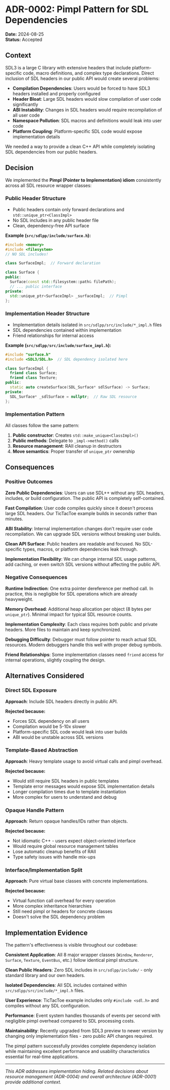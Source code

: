 # ADR-0002: Pimpl Pattern for SDL Dependencies

**Date:** 2024-08-25  
**Status:** Accepted

## Context

SDL3 is a large C library with extensive headers that include platform-specific code, macro definitions, and complex type declarations. Direct inclusion of SDL headers in our public API would create several problems:

- **Compilation Dependencies**: Users would be forced to have SDL3 headers installed and properly configured
- **Header Bloat**: Large SDL headers would slow compilation of user code significantly  
- **ABI Instability**: Changes in SDL headers would require recompilation of all user code
- **Namespace Pollution**: SDL macros and definitions would leak into user code
- **Platform Coupling**: Platform-specific SDL code would expose implementation details

We needed a way to provide a clean C++ API while completely isolating SDL dependencies from our public headers.

## Decision

We implemented the **Pimpl (Pointer to Implementation) idiom** consistently across all SDL resource wrapper classes:

### Public Header Structure
- Public headers contain only forward declarations and `std::unique_ptr<ClassImpl>`
- No SDL includes in any public header file
- Clean, dependency-free API surface

**Example (`src/sdlpp/include/surface.h`):**
```cpp
#include <memory>
#include <filesystem>
// NO SDL includes!

class SurfaceImpl;  // Forward declaration

class Surface {
public:
  Surface(const std::filesystem::path& filePath);
  // ... public interface
private:
  std::unique_ptr<SurfaceImpl> _surfaceImpl;  // Pimpl
};
```

### Implementation Header Structure  
- Implementation details isolated in `src/sdlpp/src/include/*_impl.h` files
- SDL dependencies contained within implementation
- Friend relationships for internal access

**Example (`src/sdlpp/src/include/surface_impl.h`):**
```cpp
#include "surface.h"
#include <SDL3/SDL.h>  // SDL dependency isolated here

class SurfaceImpl {
  friend class Surface;
  friend class Texture;
public:
  static auto createSurface(SDL_Surface* sdlSurface) -> Surface;
private:
  SDL_Surface* _sdlSurface = nullptr;  // Raw SDL resource
};
```

### Implementation Pattern
All classes follow the same pattern:
1. **Public constructor**: Creates `std::make_unique<ClassImpl>()`
2. **Public methods**: Delegate to `_impl->method()` calls
3. **Resource management**: RAII cleanup in destructors
4. **Move semantics**: Proper transfer of `unique_ptr` ownership

## Consequences

### Positive Outcomes

**Zero Public Dependencies**: Users can use SDL++ without any SDL headers, includes, or build configuration. The public API is completely self-contained.

**Fast Compilation**: User code compiles quickly since it doesn't process large SDL headers. Our TicTacToe example builds in seconds rather than minutes.

**ABI Stability**: Internal implementation changes don't require user code recompilation. We can upgrade SDL versions without breaking user builds.

**Clean API Surface**: Public headers are readable and focused. No SDL-specific types, macros, or platform dependencies leak through.

**Implementation Flexibility**: We can change internal SDL usage patterns, add caching, or even switch SDL versions without affecting the public API.

### Negative Consequences

**Runtime Indirection**: One extra pointer dereference per method call. In practice, this is negligible for SDL operations which are already heavyweight.

**Memory Overhead**: Additional heap allocation per object (8 bytes per `unique_ptr`). Minimal impact for typical SDL resource counts.

**Implementation Complexity**: Each class requires both public and private headers. More files to maintain and keep synchronized.

**Debugging Difficulty**: Debugger must follow pointer to reach actual SDL resources. Modern debuggers handle this well with proper debug symbols.

**Friend Relationships**: Some implementation classes need `friend` access for internal operations, slightly coupling the design.

## Alternatives Considered

### Direct SDL Exposure
**Approach**: Include SDL headers directly in public API.

**Rejected because:**
- Forces SDL dependency on all users
- Compilation would be 5-10x slower
- Platform-specific SDL code would leak into user builds
- ABI would be unstable across SDL versions

### Template-Based Abstraction
**Approach**: Heavy template usage to avoid virtual calls and pimpl overhead.

**Rejected because:**
- Would still require SDL headers in public templates
- Template error messages would expose SDL implementation details
- Longer compilation times due to template instantiation
- More complex for users to understand and debug

### Opaque Handle Pattern  
**Approach**: Return opaque handles/IDs rather than objects.

**Rejected because:**
- Not idiomatic C++ - users expect object-oriented interface
- Would require global resource management tables
- Lose automatic cleanup benefits of RAII
- Type safety issues with handle mix-ups

### Interface/Implementation Split
**Approach**: Pure virtual base classes with concrete implementations.

**Rejected because:**
- Virtual function call overhead for every operation
- More complex inheritance hierarchies
- Still need pimpl or headers for concrete classes
- Doesn't solve the SDL dependency problem

## Implementation Evidence

The pattern's effectiveness is visible throughout our codebase:

**Consistent Application**: All 8 major wrapper classes (`Window`, `Renderer`, `Surface`, `Texture`, `EventBus`, etc.) follow identical pimpl structure.

**Clean Public Headers**: Zero SDL includes in `src/sdlpp/include/` - only standard library and our own headers.

**Isolated Dependencies**: All SDL includes contained within `src/sdlpp/src/include/*_impl.h` files.

**User Experience**: TicTacToe example includes only `#include <sdl.h>` and compiles without any SDL configuration.

**Performance**: Event system handles thousands of events per second with negligible pimpl overhead compared to SDL processing costs.

**Maintainability**: Recently upgraded from SDL3 preview to newer version by changing only implementation files - zero public API changes required.

The pimpl pattern successfully provides complete dependency isolation while maintaining excellent performance and usability characteristics essential for real-time applications.

---

*This ADR addresses implementation hiding. Related decisions about resource management (ADR-0004) and overall architecture (ADR-0001) provide additional context.*